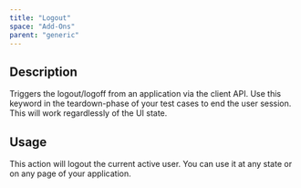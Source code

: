 ```yaml
---
title: "Logout"
space: "Add-Ons"
parent: "generic"
---
```


## Description

Triggers the logout/logoff from an application via the client API.
Use this keyword in the teardown-phase of your test cases to end the user session.
This will work regardlessly of the UI state.

## Usage

This action will logout the current active user. You can use it at any state or on any page of your application.
